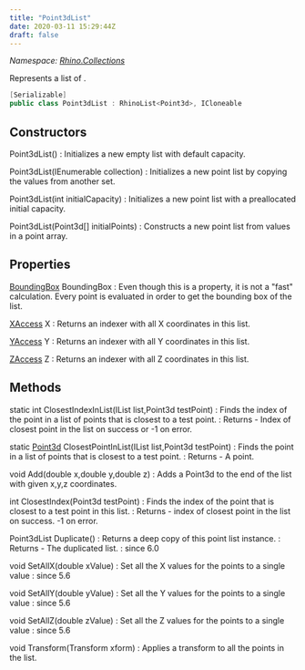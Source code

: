 ```yaml
---
title: "Point3dList"
date: 2020-03-11 15:29:44Z
draft: false
---
```


*Namespace: [Rhino.Collections](../)*

Represents a list of .
```cs
[Serializable]
public class Point3dList : RhinoList<Point3d>, ICloneable
```
## Constructors

Point3dList()
: Initializes a new empty list with default capacity.

Point3dList(IEnumerable<Point3d> collection)
: Initializes a new point list by copying the values from another set.

Point3dList(int initialCapacity)
: Initializes a new point list with a preallocated initial capacity.

Point3dList(Point3d[] initialPoints)
: Constructs a new point list from values in a point array.
## Properties

[BoundingBox](/rhinocommon/rhino/geometry/boundingbox/) BoundingBox
: Even though this is a property, it is not a "fast" calculation. Every point is
     evaluated in order to get the bounding box of the list.

[XAccess](/rhinocommon/rhino/collections/point3dlist/xaccess/) X
: Returns an indexer with all X coordinates in this list.

[YAccess](/rhinocommon/rhino/collections/point3dlist/yaccess/) Y
: Returns an indexer with all Y coordinates in this list.

[ZAccess](/rhinocommon/rhino/collections/point3dlist/zaccess/) Z
: Returns an indexer with all Z coordinates in this list.
## Methods

static int ClosestIndexInList(IList<Point3d> list,Point3d testPoint)
: Finds the index of the point in a list of points that is closest to a test point.
: Returns - Index of closest point in the list on success or -1 on error.

static [Point3d](/rhinocommon/rhino/geometry/point3d/) ClosestPointInList(IList<Point3d> list,Point3d testPoint)
: Finds the point in a list of points that is closest to a test point.
: Returns - A point.

void Add(double x,double y,double z)
: Adds a Point3d to the end of the list with given x,y,z coordinates.

int ClosestIndex(Point3d testPoint)
: Finds the index of the point that is closest to a test point in this list.
: Returns - index of closest point in the list on success. -1 on error.

Point3dList Duplicate()
: Returns a deep copy of this point list instance.
: Returns - The duplicated list.
: since 6.0

void SetAllX(double xValue)
: Set all the X values for the points to a single value
: since 5.6

void SetAllY(double yValue)
: Set all the Y values for the points to a single value
: since 5.6

void SetAllZ(double zValue)
: Set all the Z values for the points to a single value
: since 5.6

void Transform(Transform xform)
: Applies a transform to all the points in the list.
